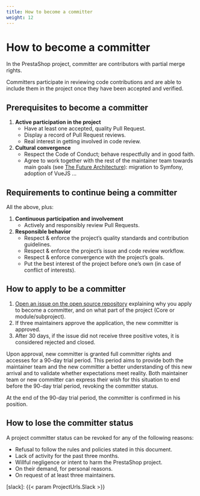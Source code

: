 ```yaml
---
title: How to become a committer
weight: 12
---
```


# How to become a committer

In the PrestaShop project, committer are contributors with partial merge rights. 

Committers participate in reviewing code contributions and are able to include them in the project once they have been accepted and verified.


## Prerequisites to become a committer

1. **Active participation in the project**
    - Have at least one accepted, quality Pull Request.
    - Display a record of Pull Request reviews.
    - Real interest in getting involved in code review.
2. **Cultural convergence**
    - Respect the Code of Conduct; behave respectfully and in good faith.
    - Agree to work together with the rest of the maintainer team towards main goals (see [The Future Architecture][future-architecture]): migration to Symfony, adoption of VueJS ...

## Requirements to continue being a committer

All the above, plus:

1. **Continuous participation and involvement**
    - Actively and responsibly review Pull Requests.
2. **Responsible behavior**
    - Respect & enforce the project’s quality standards and contribution guidelines.
    - Respect & enforce the project’s issue and code review workflow.
    - Respect & enforce convergence with the project’s goals.
    - Put the best interest of the project before one’s own (in case of conflict of interests).

## How to apply to be a committer

1. [Open an issue on the open source repository](https://github.com/PrestaShop/open-source/issues/new) explaining why you apply to become a committer, and on what part of the project (Core or module/subproject).
2. If three maintainers approve the application, the new committer is approved.
3. After 30 days, if the issue did not receive three positive votes, it is considered rejected and closed.

Upon approval, new committer is granted full committer rights and accesses for a 90-day trial period. This period aims to provide both the maintainer team and the new committer a better understanding of this new arrival and to validate whether expectations meet reality. Both maintainer team or new committer can express their wish for this situation to end before the 90-day trial period, revoking the committer status.

At the end of the 90-day trial period, the committer is confirmed in his position.

## How to lose the committer status

A project committer status can be revoked for any of the following reasons:

- Refusal to follow the rules and policies stated in this document.
- Lack of activity for the past three months.
- Willful negligence or intent to harm the PrestaShop project.
- On their demand, for personal reasons.
- On request of at least three maintainers.

[future-architecture]: https://build.prestashop.com/news/prestashop-in-2019-and-beyond-part-3-the-future-architecture/
[slack]: {{< param ProjectUrls.Slack >}}
